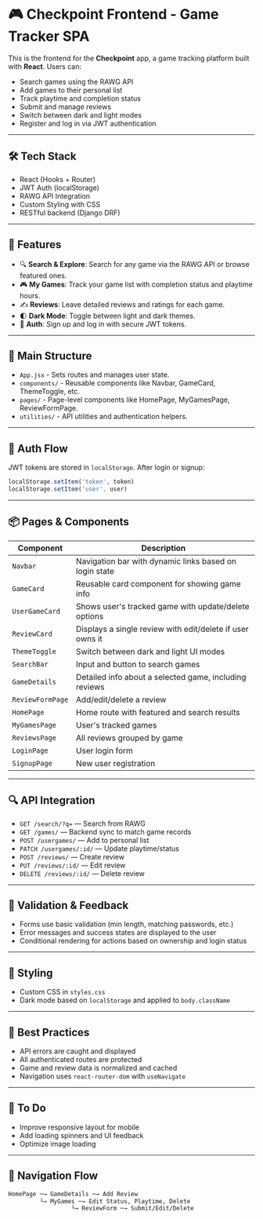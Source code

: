 # 🎮 Checkpoint Frontend - Game Tracker SPA

This is the frontend for the **Checkpoint** app, a game tracking platform built with **React**. Users can:
- Search games using the RAWG API
- Add games to their personal list
- Track playtime and completion status
- Submit and manage reviews
- Switch between dark and light modes
- Register and log in via JWT authentication

---

## 🛠️ Tech Stack

- React (Hooks + Router)
- JWT Auth (localStorage)
- RAWG API Integration
- Custom Styling with CSS
- RESTful backend (Django DRF)

---

## 🚀 Features

- 🔍 **Search & Explore**: Search for any game via the RAWG API or browse featured ones.
- 🎮 **My Games**: Track your game list with completion status and playtime hours.
- ✍️ **Reviews**: Leave detailed reviews and ratings for each game.
- 🌓 **Dark Mode**: Toggle between light and dark themes.
- 🔐 **Auth**: Sign up and log in with secure JWT tokens.

---

## 📁 Main Structure

- `App.jsx` - Sets routes and manages user state.
- `components/` - Reusable components like Navbar, GameCard, ThemeToggle, etc.
- `pages/` - Page-level components like HomePage, MyGamesPage, ReviewFormPage.
- `utilities/` - API utilities and authentication helpers.

---

## 🔐 Auth Flow

JWT tokens are stored in `localStorage`. After login or signup:
```js
localStorage.setItem('token', token)
localStorage.setItem('user', user)
```

---

## 📦 Pages & Components

| Component | Description |
|----------|-------------|
| `Navbar` | Navigation bar with dynamic links based on login state |
| `GameCard` | Reusable card component for showing game info |
| `UserGameCard` | Shows user's tracked game with update/delete options |
| `ReviewCard` | Displays a single review with edit/delete if user owns it |
| `ThemeToggle` | Switch between dark and light UI modes |
| `SearchBar` | Input and button to search games |
| `GameDetails` | Detailed info about a selected game, including reviews |
| `ReviewFormPage` | Add/edit/delete a review |
| `HomePage` | Home route with featured and search results |
| `MyGamesPage` | User's tracked games |
| `ReviewsPage` | All reviews grouped by game |
| `LoginPage` | User login form |
| `SignupPage` | New user registration |

---

## 🔍 API Integration

- `GET /search/?q=` — Search from RAWG
- `GET /games/` — Backend sync to match game records
- `POST /usergames/` — Add to personal list
- `PATCH /usergames/:id/` — Update playtime/status
- `POST /reviews/` — Create review
- `PUT /reviews/:id/` — Edit review
- `DELETE /reviews/:id/` — Delete review

---

## 🧪 Validation & Feedback

- Forms use basic validation (min length, matching passwords, etc.)
- Error messages and success states are displayed to the user
- Conditional rendering for actions based on ownership and login status

---

## 🌈 Styling

- Custom CSS in `styles.css`
- Dark mode based on `localStorage` and applied to `body.className`

---

## 🧠 Best Practices

- API errors are caught and displayed
- All authenticated routes are protected
- Game and review data is normalized and cached
- Navigation uses `react-router-dom` with `useNavigate`

---

## 📌 To Do

- Improve responsive layout for mobile
- Add loading spinners and UI feedback
- Optimize image loading

---

## 🧭 Navigation Flow

```txt
HomePage ─→ GameDetails ─→ Add Review
         └→ MyGames ─→ Edit Status, Playtime, Delete
                  └→ ReviewForm ─→ Submit/Edit/Delete
```

